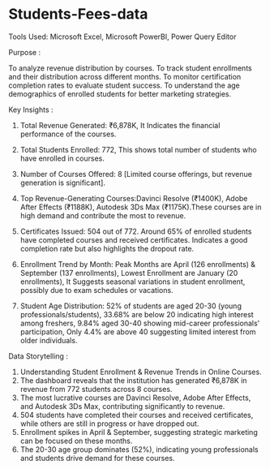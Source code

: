 # Students-Fees-data

Tools Used: Microsoft Excel, Microsoft PowerBI, Power Query Editor

Purpose : 

To analyze revenue distribution by courses. To track student enrollments and their distribution across different months. To monitor certification completion rates to evaluate student success. To understand the age demographics of enrolled students for better marketing strategies.

Key Insights :

1.	Total Revenue Generated: ₹6,878K, It Indicates the financial performance of the courses.

3.	Total Students Enrolled: 772, This shows total number of students who have enrolled in courses.

4.	Number of Courses Offered: 8 [Limited course offerings, but revenue generation is significant].

5.	Top Revenue-Generating Courses:Davinci Resolve (₹1400K), Adobe After Effects (₹1188K), Autodesk 3Ds Max (₹1175K).These courses are in high demand and contribute the most to revenue.

6.	Certificates Issued: 504 out of 772. Around 65% of enrolled students have completed courses and received certificates. Indicates a good completion rate but also highlights the dropout rate.

7.	Enrollment Trend by Month: Peak Months are April (126 enrollments) & September (137 enrollments), Lowest Enrollment are January (20 enrollments),
It Suggests seasonal variations in student enrollment, possibly due to exam schedules or vacations.

8.	Student Age Distribution: 52% of students are aged 20-30 (young professionals/students), 33.68% are below 20 indicating high interest among freshers, 9.84% aged 30-40 showing mid-career professionals' participation, Only 4.4% are above 40 suggesting limited interest from older individuals.

Data Storytelling :

1.	Understanding Student Enrollment & Revenue Trends in Online Courses.
2.	The dashboard reveals that the institution has generated ₹6,878K in revenue from 772 students across 8 courses. 
3.	The most lucrative courses are Davinci Resolve, Adobe After Effects, and Autodesk 3Ds Max, contributing significantly to revenue. 
4.	504 students have completed their courses and received certificates, while others are still in progress or have dropped out. 
5.	Enrollment spikes in April & September, suggesting strategic marketing can be focused on these months. 
6.	The 20-30 age group dominates (52%), indicating young professionals and students drive demand for these courses.



